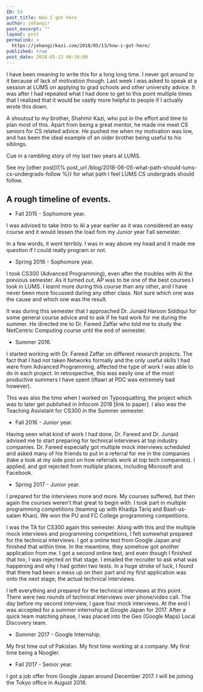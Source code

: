 ```yaml
---
ID: 53
post_title: How I got here
author: jehangir
post_excerpt: ""
layout: post
permalink: >
  https://jehangirkazi.com/2018/05/13/how-i-got-here/
published: true
post_date: 2018-05-13 06:16:00
---
```

<!-- wp:paragraph -->
<p>I have been meaning to write this for a long long time. I never got around to it because of lack of motivation though. Last week I was asked to speak at a session at LUMS on applying to grad schools and other university advice. It was after I had repeated what I had done to get to this point multiple times that I realized that it would be vastly more helpful to people if I actually wrote this down.</p>
<!-- /wp:paragraph -->

<!-- wp:paragraph -->
<p>A shoutout to my brother, Shahmir Kazi, who put in the effort and time to plan most of this. Apart from being a great mentor, he made me meet CS seniors for CS related advice. He pushed me when my motivation was low, and has been the ideal example of an older brother being useful to his siblings.</p>
<!-- /wp:paragraph -->

<!-- wp:paragraph -->
<p>Cue in a rambling story of my last two years at LUMS.</p>
<!-- /wp:paragraph -->

<!-- wp:paragraph -->
<p>See my [other post]({% post_url /blog/2018-06-05-what-path-should-lums-cs-undergrads-follow %}) for what path I feel LUMS CS undergrads should follow.</p>
<!-- /wp:paragraph -->

<!-- wp:heading -->
<h2><a href="https://github.com/kazijehangir/kazijehangir.github.io#-a-rough-timeline-of-events-"></a>A rough timeline of events.&nbsp;</h2>
<!-- /wp:heading -->

<!-- wp:list -->
<ul><li>Fall 2015 - Sophomore year.</li></ul>
<!-- /wp:list -->

<!-- wp:paragraph -->
<p>I was advised to take Intro to AI a year earlier as it was considered an easy course and it would lessen the load fom my Junior year Fall semester.</p>
<!-- /wp:paragraph -->

<!-- wp:paragraph -->
<p>In a few words, it went terribly. I was in way above my head and it made me question if I could really program or not.</p>
<!-- /wp:paragraph -->

<!-- wp:list -->
<ul><li>Spring 2016 - Sophomore year.</li></ul>
<!-- /wp:list -->

<!-- wp:paragraph -->
<p>I took CS300 (Advanced Programming), even after the troubles with AI the previous semester. As it turned out, AP was to be one of the best courses I took in LUMS. I learnt more during this course than any other, and I have never been more focussed during any other class. Not sure which one was the cause and which one was the result.</p>
<!-- /wp:paragraph -->

<!-- wp:paragraph -->
<p>It was during this semester that I approached Dr. Junaid Haroon Siddiqui for some general course advice and to ask if he had work for me during the summer. He directed me to Dr. Fareed Zaffar who told me to study the NetCentric Computing course until the end of semester.</p>
<!-- /wp:paragraph -->

<!-- wp:list -->
<ul><li>Summer 2016.</li></ul>
<!-- /wp:list -->

<!-- wp:paragraph -->
<p>I started working with Dr. Fareed Zaffar on different research projects. The fact that I had not taken Networks formally and the only useful skills I had were from Advanced Programming, affected the type of work I was able to do in each project. In retrospective, this was easily one of the most productive summers I have spent (iftaari at PDC was extremely bad however).</p>
<!-- /wp:paragraph -->

<!-- wp:paragraph -->
<p>This was also the time when I worked on Typosquatting, the project which was to later get published in Infocom 2018 [link to paper]. I also was the Teaching Assistant for CS300 in the Summer semester.</p>
<!-- /wp:paragraph -->

<!-- wp:list -->
<ul><li>Fall 2016 - Junior year.</li></ul>
<!-- /wp:list -->

<!-- wp:paragraph -->
<p>Having seen what kind of work I had done, Dr. Fareed and Dr. Junaid advised me to start preparing for technical interviews at top industry companies. Dr. Fareed especially got multiple mock interviews scheduled and asked many of his friends to put in a referral for me in the companies (take a look at my side post on how referrals work at top tech companies). I applied, and got rejected from multiple places, including Microsoft and Facebook.</p>
<!-- /wp:paragraph -->

<!-- wp:list -->
<ul><li>Spring 2017 - Junior year.</li></ul>
<!-- /wp:list -->

<!-- wp:paragraph -->
<p>I prepared for the interviews more and more. My courses suffered, but then again the courses weren't that great to begin with. I took part in multiple programming competitions (teaming up with Khadija Tariq and Basit-us-salam Khan). We won the PU and FC College programming competitions.</p>
<!-- /wp:paragraph -->

<!-- wp:paragraph -->
<p>I was the TA for CS300 again this semester. Along with this and the multiple mock interviews and programming competitions, I felt somewhat prepared for the technical interviews. I got a online test from Google Japan and finished that within time. In the meantime, they somehow got another application from me. I got a second online test, and even though I finished that too, I was rejected on that stage. I emailed the recruiter to ask what was happening and why I had gotten two tests. In a huge stroke of luck, I found that there had been a mess up on their part and my first application was onto the next stage; the actual technical interviews.</p>
<!-- /wp:paragraph -->

<!-- wp:paragraph -->
<p>I left everything and prepared for the technical interviews at this point. There were two rounds of technical interviews over phone/video call. The day before my second interview, I gave four mock interviews. At the end I was accepted for a summer internship at Google Japan for 2017. After a quick team matching phase, I was placed into the Geo (Google Maps) Local Discovery team.</p>
<!-- /wp:paragraph -->

<!-- wp:list -->
<ul><li>Summer 2017 - Google Internship.</li></ul>
<!-- /wp:list -->

<!-- wp:paragraph -->
<p>My first time out of Pakistan. My first time working at a company. My first time being a Noogler.</p>
<!-- /wp:paragraph -->

<!-- wp:list -->
<ul><li>Fall 2017 - Senior year.</li></ul>
<!-- /wp:list -->

<!-- wp:paragraph -->
<p>I got a job offer from Google Japan around December 2017. I will be joining the Tokyo office in August 2018.</p>
<!-- /wp:paragraph -->